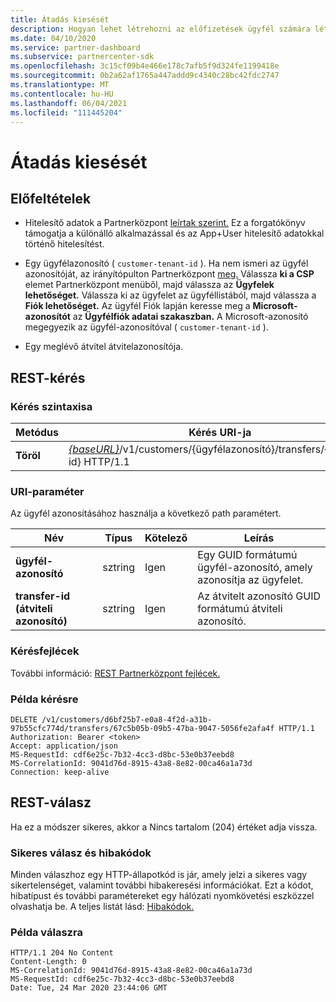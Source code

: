 ```yaml
---
title: Átadás kiesését
description: Hogyan lehet létrehozni az előfizetések ügyfél számára létrehozott átvitelét.
ms.date: 04/10/2020
ms.service: partner-dashboard
ms.subservice: partnercenter-sdk
ms.openlocfilehash: 3c15cf09b4e466e178c7afb5f9d324fe1199418e
ms.sourcegitcommit: 0b2a62af1765a447addd9c4340c28bc42fdc2747
ms.translationtype: MT
ms.contentlocale: hu-HU
ms.lasthandoff: 06/04/2021
ms.locfileid: "111445204"
---
```

# <a name="withdraw-a-transfer"></a>Átadás kiesését

## <a name="prerequisites"></a>Előfeltételek

- Hitelesítő adatok a Partnerközpont [leírtak szerint.](partner-center-authentication.md) Ez a forgatókönyv támogatja a különálló alkalmazással és az App+User hitelesítő adatokkal történő hitelesítést.

- Egy ügyfélazonosító ( `customer-tenant-id` ). Ha nem ismeri az ügyfél azonosítóját, az irányítópulton Partnerközpont [meg.](https://partner.microsoft.com/dashboard) Válassza **ki a CSP** elemet Partnerközpont menüből, majd válassza az **Ügyfelek lehetőséget.** Válassza ki az ügyfelet az ügyféllistából, majd válassza a **Fiók lehetőséget.** Az ügyfél Fiók lapján keresse meg a **Microsoft-azonosítót** az **Ügyfélfiók adatai szakaszban.** A Microsoft-azonosító megegyezik az ügyfél-azonosítóval ( `customer-tenant-id` ).

- Egy meglévő átvitel átvitelazonosítója.

## <a name="rest-request"></a>REST-kérés

### <a name="request-syntax"></a>Kérés szintaxisa

| Metódus    | Kérés URI-ja                                                                                                 |
|-----------|-------------------------------------------------------------------------------------------------------------|
| **Töröl**| [*{baseURL}*](partner-center-rest-urls.md)/v1/customers/{ügyfélazonosító}/transfers/{transfer-id} HTTP/1.1      |

### <a name="uri-parameter"></a>URI-paraméter

Az ügyfél azonosításához használja a következő path paramétert.

| Név            | Típus     | Kötelező | Leírás                                                            |
|-----------------|----------|----------|------------------------------------------------------------------------|
| **ügyfél-azonosító** | sztring   | Igen      | Egy GUID formátumú ügyfél-azonosító, amely azonosítja az ügyfelet.             |
| **transfer-id (átviteli azonosító)** | sztring   | Igen      | Az átvitelt azonosító GUID formátumú átviteli azonosító.             |

### <a name="request-headers"></a>Kérésfejlécek

További információ: [REST Partnerközpont fejlécek.](headers.md)

### <a name="request-example"></a>Példa kérésre

```http
DELETE /v1/customers/d6bf25b7-e0a8-4f2d-a31b-97b55cfc774d/transfers/67c5b05b-09b5-47ba-9047-5056fe2afa4f HTTP/1.1
Authorization: Bearer <token>
Accept: application/json
MS-RequestId: cdf6e25c-7b32-4cc3-d8bc-53e0b37eebd8
MS-CorrelationId: 9041d76d-8915-43a8-8e82-00ca46a1a73d
Connection: keep-alive
```

## <a name="rest-response"></a>REST-válasz

Ha ez a módszer sikeres, akkor a Nincs tartalom (204) értéket adja vissza.

### <a name="response-success-and-error-codes"></a>Sikeres válasz és hibakódok

Minden válaszhoz egy HTTP-állapotkód is jár, amely jelzi a sikeres vagy sikertelenséget, valamint további hibakeresési információkat. Ezt a kódot, hibatípust és további paramétereket egy hálózati nyomkövetési eszközzel olvashatja be. A teljes listát lásd: [Hibakódok.](error-codes.md)

### <a name="response-example"></a>Példa válaszra

```http
HTTP/1.1 204 No Content
Content-Length: 0
MS-CorrelationId: 9041d76d-8915-43a8-8e82-00ca46a1a73d
MS-RequestId: cdf6e25c-7b32-4cc3-d8bc-53e0b37eebd8
Date: Tue, 24 Mar 2020 23:44:06 GMT
```
